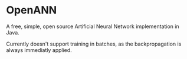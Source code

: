 # OpenANN
A free, simple, open source Artificial Neural Network implementation in Java. 

Currently doesn't support training in batches, as the backpropagation is always immediatly applied.
